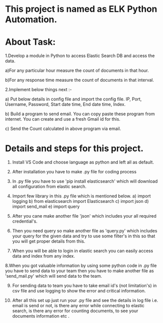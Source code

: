 # This project is named as ELK Python Automation.

# About Task:

1.Develop a module in Python to access Elastic Search DB and access the data.

a)For any particular hour measure the count of documents in that hour.

b)For any response time measure the count of documents in that interval.

2.Implement below things next :-

a) Put below details in config file and import the config file.
IP, Port,  Username, Password, Start date time, End date time, Index.

b) Build a program to send email.
You can copy paste these program from internet.
You can create and use a fresh Gmail id for this.

c) Send the Count calculated in above program via email.

# Details and steps for this project.

1. Install VS Code and choose language as python and left all as default.

2. After installation you have to make .py file for coding process

3. In .py file you have to use 'pip install elasticsearch' which will download all configuration from elastic search.

4. Import few library in this .py file which is mentioned below.
a) import logging
b) from elasticsearch import Elasticsearch
c) import json
d) import send_mail
e) import query

5. After you cane make another file 'json' which includes your all required credential's.

6. Then you need query so make another file as 'query.py' which includes your query for the given data
and try to use some filter's in this so that you will get proper details from this.

7. When you will be able to login in elastic search you can easily access data and index from any index.

8.When you got valuable information by using some python code in .py file you have to send data to your team then you 
have to make another file as 'send_mail.py' which will send data to the team.

9. For sending data to team you have to take email id's (not limitation's) in csv file and use logging to show the error and critical information.

10. After all this set up just run your .py file and see the details in log file i.e. email is send or not, is there any error while connecting to elastic search,
is there any error for counting documents, to see your documents information etc . 




 
